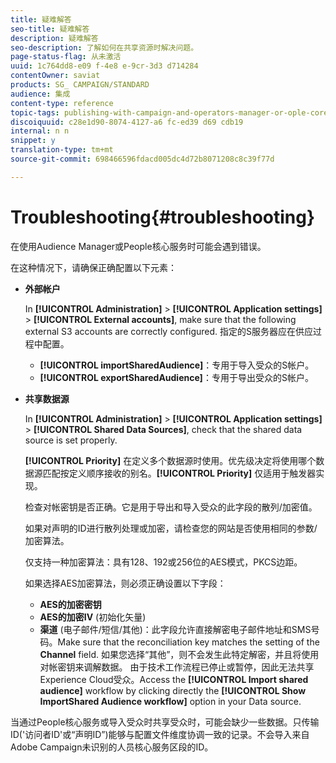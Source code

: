 ```yaml
---
title: 疑难解答
seo-title: 疑难解答
description: 疑难解答
seo-description: 了解如何在共享资源时解决问题。
page-status-flag: 从未激活
uuid: 1c764dd8-e09 f-4e8 e-9cr-3d3 d714284
contentOwner: saviat
products: SG_ CAMPAIGN/STANDARD
audience: 集成
content-type: reference
topic-tags: publishing-with-campaign-and-operators-manager-or-ople-core-service
discoiquuid: c28e1d90-8074-4127-a6 fc-ed39 d69 cdb19
internal: n n
snippet: y
translation-type: tm+mt
source-git-commit: 698466596fdacd005dc4d72b8071208c8c39f77d

---
```



# Troubleshooting{#troubleshooting}

在使用Audience Manager或People核心服务时可能会遇到错误。

在这种情况下，请确保正确配置以下元素：

* **外部帐户**

   In **[!UICONTROL Administration]** &gt; **[!UICONTROL Application settings]** &gt; **[!UICONTROL External accounts]**, make sure that the following external S3 accounts are correctly configured. 指定的S服务器应在供应过程中配置。

   * **[!UICONTROL importSharedAudience]**：专用于导入受众的S帐户。
   * **[!UICONTROL exportSharedAudience]**：专用于导出受众的S帐户。

* **共享数据源**

   In **[!UICONTROL Administration]** &gt; **[!UICONTROL Application settings]** &gt; **[!UICONTROL Shared Data Sources]**, check that the shared data source is set properly.

   **[!UICONTROL Priority]** 在定义多个数据源时使用。优先级决定将使用哪个数据源匹配按定义顺序接收的别名。**[!UICONTROL Priority]** 仅适用于触发器实现。

   检查对帐密钥是否正确。它是用于导出和导入受众的此字段的散列/加密值。

   如果对声明的ID进行散列处理或加密，请检查您的网站是否使用相同的参数/加密算法。

   仅支持一种加密算法：具有128、192或256位的AES模式，PKCS边距。

   如果选择AES加密算法，则必须正确设置以下字段：

   * **AES的加密密钥**
   * **AES的加密IV** (初始化矢量)
   * **渠道** (电子邮件/短信/其他)：此字段允许直接解密电子邮件地址和SMS号码。Make sure that the reconciliation key matches the setting of the **Channel** field. 如果您选择“其他”，则不会发生此特定解密，并且将使用对帐密钥来调解数据。
   由于技术工作流程已停止或暂停，因此无法共享Experience Cloud受众。Access the **[!UICONTROL Import shared audience]** workflow by clicking directly the **[!UICONTROL Show ImportShared Audience workflow]** option in your Data source.

当通过People核心服务或导入受众时共享受众时，可能会缺少一些数据。只传输ID('访问者ID'或“声明ID”)能够与配置文件维度协调一致的记录。不会导入来自Adobe Campaign未识别的人员核心服务区段的ID。
